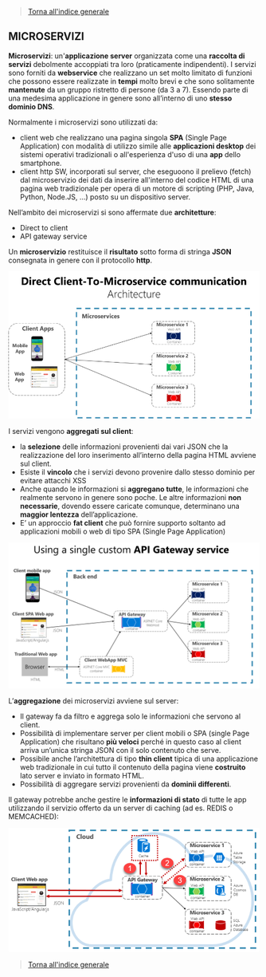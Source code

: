 >[Torna all'indice generale](main.md)
## **MICROSERVIZI**

**Microservizi**: un'**applicazione server** organizzata come una **raccolta di servizi** debolmente accoppiati tra loro (praticamente indipendenti). I servizi sono forniti da **webservice** che realizzano un set molto limitato di funzioni che possono essere realizzate in **tempi** molto brevi e che sono solitamente **mantenute** da un gruppo ristretto di persone (da 3 a 7). Essendo parte di una medesima applicazione in genere sono all’interno di uno **stesso dominio DNS**. 

Normalmente i microservizi sono utilizzati da: 
- client web che realizzano una pagina singola  **SPA** (Single Page Application) con modalità di utilizzo simile alle **applicazioni desktop** dei sistemi operativi tradizionali o all'esperienza d'uso di una **app** dello smartphone.
- client http SW, incorporati sul server, che eseguoono il prelievo (fetch) dal microservizio dei dati da inserire all'interno del codice HTML di una pagina web tradizionale per opera di un motore di scripting (PHP, Java, Python, Node.JS, ...) posto su un dispositivo server.

Nell’ambito dei microservizi si sono affermate due **architetture**:
-	Direct to client
-	API gateway service

Un **microservizio** restituisce il **risultato** sotto forma di stringa **JSON** consegnata in genere con il protocollo **http**.

 ![directmicro](directmicro.png)
 

I servizi vengono **aggregati sul client**: 
-	la **selezione** delle informazioni provenienti dai vari JSON che la realizzazione del loro inserimento all’interno della pagina HTML avviene sul client.
-	Esiste il **vincolo** che i servizi devono provenire dallo stesso dominio per evitare attacchi XSS
-	Anche quando le informazioni si **aggregano tutte**, le informazioni che realmente servono in genere sono poche. Le altre informazioni **non necessarie**, dovendo essere caricate comunque, determinano una **maggior lentezza** dell’applicazione.
-	E’ un approccio **fat client** che può fornire supporto soltanto ad applicazioni mobili o web di tipo SPA (Single Page Application)
 
 ![gatewaymicro](gatewaymicro.png)

L’**aggregazione** dei microservizi avviene sul server:
-	Il gateway fa da filtro e aggrega solo le informazioni che servono al client.
-	Possibilità di implementare server per client mobili o SPA (single Page Application) che risultano **più veloci** perché in questo caso al client arriva un’unica stringa JSON con il solo contenuto che serve.
-	Possibile anche l’architettura di tipo **thin client** tipica di una applicazione web tradizionale in cui tutto il contenuto della pagina viene **costruito** lato server e inviato in formato HTML. 
-	Possibilità di aggregare servizi provenienti da **dominii differenti**.


Il gateway potrebbe anche gestire le **informazioni di stato** di tutte le app utilizzando il servizio offerto da un server di caching (ad es. REDIS o MEMCACHED):

![redis](caching-in-a-cloud-native-app.png)

>[Torna all'indice generale](main.md)
